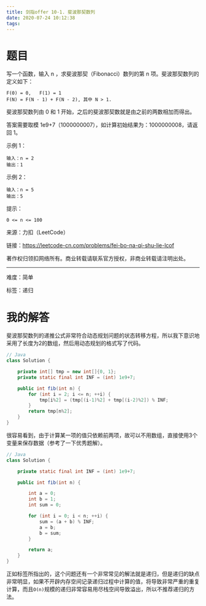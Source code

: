 ```yaml
---
title: 剑指offer 10-1. 斐波那契数列
date: 2020-07-24 10:12:38
tags:
---
```


# 题目

写一个函数，输入 n ，求斐波那契（Fibonacci）数列的第 n 项。斐波那契数列的定义如下：

<!--more-->

```
F(0) = 0,   F(1) = 1
F(N) = F(N - 1) + F(N - 2), 其中 N > 1.
```

斐波那契数列由 0 和 1 开始，之后的斐波那契数就是由之前的两数相加而得出。

答案需要取模 1e9+7（1000000007），如计算初始结果为：1000000008，请返回 1。 

示例 1：
```
输入：n = 2
输出：1
```

示例 2：
```
输入：n = 5
输出：5
```

提示：

`0 <= n <= 100`

来源：力扣（LeetCode）

链接：https://leetcode-cn.com/problems/fei-bo-na-qi-shu-lie-lcof

著作权归领扣网络所有。商业转载请联系官方授权，非商业转载请注明出处。

---

难度：简单

标签：递归

# 我的解答

斐波那契数列的递推公式非常符合动态规划问题的状态转移方程，所以我下意识地采用了长度为2的数组，然后用动态规划的格式写了代码。

```java
// Java
class Solution {

    private int[] tmp = new int[]{0, 1};
    private static final int INF = (int) 1e9+7;

    public int fib(int n) {
        for (int i = 2; i <= n; ++i) {
            tmp[i%2] = (tmp[(i-1)%2] + tmp[(i-2)%2]) % INF;
        }
        return tmp[n%2];
    }
}
```

很容易看到，由于计算某一项的值只依赖前两项，故可以不用数组，直接使用3个变量来保存数据（参考了一下优秀题解）。

```java
// Java
class Solution {

    private static final int INF = (int) 1e9+7;

    public int fib(int n) {

        int a = 0;
        int b = 1;
        int sum = 0;

        for (int i = 0; i < n; ++i) {
            sum = (a + b) % INF;
            a = b;
            b = sum;
        }

        return a;
    }
}
```

正如标签所指出的，这个问题还有一个非常常见的解法就是递归，但是递归的缺点非常明显，如果不开辟内存空间记录递归过程中计算的值，将导致非常严重的重复计算，而且`O(n)`规模的递归非常容易用尽栈空间导致溢出，所以不推荐递归的方法。